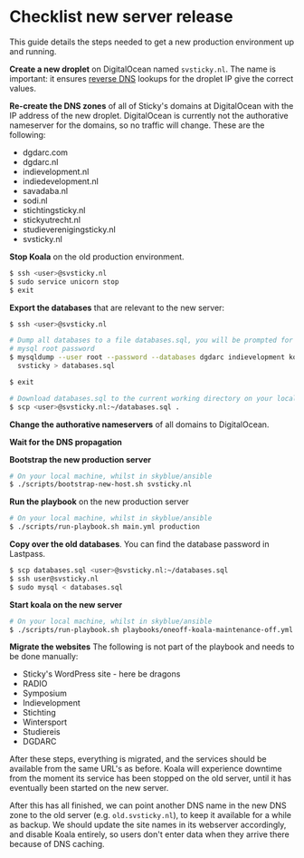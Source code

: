 # Checklist new server release

This guide details the steps needed to get a new production environment up and
running.

**Create a new droplet** on DigitalOcean named `svsticky.nl`. The name is
important: it ensures [reverse DNS] lookups for the droplet IP give the correct
values.

**Re-create the DNS zones** of all of Sticky's domains at DigitalOcean with the
IP address of the new droplet. DigitalOcean is currently not the authorative
nameserver for the domains, so no traffic will change. These are the following:

 - dgdarc.com
 - dgdarc.nl
 - indievelopment.nl
 - indiedevelopment.nl
 - savadaba.nl
 - sodi.nl
 - stichtingsticky.nl
 - stickyutrecht.nl
 - studieverenigingsticky.nl
 - svsticky.nl

**Stop Koala** on the old production environment.

```bash
$ ssh <user>@svsticky.nl
$ sudo service unicorn stop
$ exit
```

**Export the databases** that are relevant to the new server:

```bash
$ ssh <user>@svsticky.nl

# Dump all databases to a file databases.sql, you will be prompted for the
# mysql root password
$ mysqldump --user root --password --databases dgdarc indievelopment koala \
  svsticky > databases.sql

$ exit

# Download databases.sql to the current working directory on your local machine
$ scp <user>@svsticky.nl:~/databases.sql .
```

**Change the authorative nameservers** of all domains to DigitalOcean.

**Wait for the DNS propagation**

**Bootstrap the new production server**

```bash
# On your local machine, whilst in skyblue/ansible
$ ./scripts/bootstrap-new-host.sh svsticky.nl
```

**Run the playbook** on the new production server

```bash
# On your local machine, whilst in skyblue/ansible
$ ./scripts/run-playbook.sh main.yml production
```

**Copy over the old databases**. You can find the database password in
Lastpass.

```bash
$ scp databases.sql <user>@svsticky.nl:~/databases.sql
$ ssh user@svsticky.nl
$ sudo mysql < databases.sql
```

**Start koala on the new server**

```bash
# On your local machine, whilst in skyblue/ansible
$ ./scripts/run-playbook.sh playbooks/oneoff-koala-maintenance-off.yml production
```

**Migrate the websites** The following is not part of the playbook and needs to
be done manually:

 - Sticky's WordPress site - here be dragons
 - RADIO
 - Symposium
 - Indievelopment
 - Stichting
 - Wintersport
 - Studiereis
 - DGDARC

After these steps, everything is migrated, and the services should be available
from the same URL's as before. Koala will experience downtime from the moment
its service has been stopped on the old server, until it has eventually been
started on the new server.

After this has all finished, we can point another DNS name in the new DNS zone
to the old server (e.g. `old.svsticky.nl`), to keep it available for a while
as backup. We should update the site names in its webserver accordingly, and
disable Koala entirely, so users don't enter data when they arrive there because
of DNS caching.

 [reverse DNS]:https://en.wikipedia.org/wiki/Reverse_DNS_lookup
